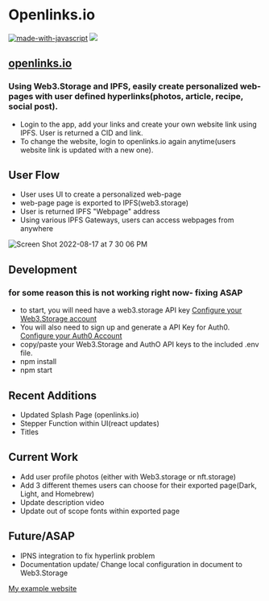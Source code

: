 # Openlinks.io

[![made-with-javascript](https://img.shields.io/badge/Made%20with-JavaScript-1f425f.svg)](https://www.javascript.com)
[![](https://img.shields.io/badge/project-IPFS-blue.svg?style=flat-square)](https://ipfs.io/)

## [openlinks.io](https://openlinks.io)

### Using Web3.Storage and IPFS, easily create personalized web-pages with user defined hyperlinks(photos, article, recipe, social post). 

- Login to the app, add your links and create your own website link using IPFS. User is returned a CID and link. 
- To change the website, login to openlinks.io again anytime(users website link is updated with a new one).

## User Flow

- User uses UI to create a personalized web-page
- web-page page is exported to IPFS(web3.storage)
- User is returned IPFS "Webpage" address
- Using various IPFS Gateways, users can access webpages from anywhere

![Screen Shot 2022-08-17 at 7 30 06 PM](https://user-images.githubusercontent.com/30084404/185266675-2128ffb0-3354-4bdf-8940-d2b7281c5f3b.png)


## Development

### for some reason this is not working right now- fixing ASAP

- to start, you will need have a web3.storage API key
[Configure your Web3.Storage account](https://web3.storage)
- You will also need to sign up and generate a API Key for Auth0. 
[Configure your Auth0 Account](https://auth0.com/signup)
- copy/paste your Web3.Storage and AuthO API keys to the included .env file. 
- npm install
- npm start

## Recent Additions
- Updated Splash Page (openlinks.io)
- Stepper Function within UI(react updates)
- Titles

## Current Work

- Add user profile photos (either with Web3.storage or nft.storage) 
- Add 3 different themes users can choose for their exported page(Dark, Light, and Homebrew) 
- Update description video
- Update out of scope fonts within exported page


## Future/ASAP

- IPNS integration to fix hyperlink problem
- Documentation update/ Change local configuration in document to Web3.Storage

[My example website](https://bafybeie2b4dzndtisdd455aokww3gv4fto5qxhgvpvrk32er4hdxyiufem.ipfs.dweb.link/Mylinks.html)

